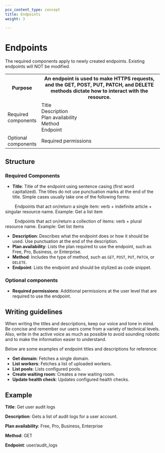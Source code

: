 ```yaml
---
pcx_content_type: concept
title: Endpoints
weight: 3

---
```


# Endpoints

The required components apply to newly created endpoints. Existing endpoints will NOT be modified.

<table>
  <tr>
    <th style="width:20%">Purpose</th>
    <th>An endpoint is used to make HTTPS requests, and the GET, POST, PUT, PATCH, and DELETE methods dictate how to interact with the resource.</th>
  </tr>
  <tr>
    <td>Required components</td>
    <td>Title<br/>Description<br/>Plan availability<br/>Method<br/>Endpoint</td>
  </tr>
  <tr>
    <td>Optional components</td>
    <td>Required permissions</td>
  </tr>
</table>

## Structure

### Required Components

+ **Title**: Title of the endpoint using sentence casing (first word capitalized). The titles do not use punctuation marks at the end of the title. Simple cases usually take one of the following forms:
        
&nbsp; &nbsp; &nbsp; &nbsp; Endpoints that act on/return a single item: verb + indefinite article + singular resource name. Example: Get a list item
    
&nbsp; &nbsp; &nbsp; &nbsp; Endpoints that act on/return a collection of items: verb + plural resource name. Example: Get list items

+ **Description**: Describes what the endpoint does or how it should be used. Use punctuation at the end of the description.
+ **Plan availability**: Lists the plan required to use the endpoint, such as Free, Pro, Business, or Enterprise.
+ **Method**: Includes the type of method, such as `GET`, `POST`, `PUT`, `PATCH`, or `DELETE`.
+ **Endpoint**: Lists the endpoint and should be stylized as code snippet.

### Optional components

+ **Required permissions**: Additional permissions at the user level that are required to use the endpoint.

## Writing guidelines

When writing the titles and descriptions, keep our voice and tone in mind. Be concise and remember our users come from a variety of technical levels. Also, write in the active voice as much as possible to avoid sounding robotic and to make the information easier to understand.

Below are some examples of endpoint titles and descriptions for reference:

+ **Get domain**: Fetches a single domain.
+ **List workers**: Fetches a list of uploaded workers.
+ **List pools**: Lists configured pools.
+ **Create waiting room**: Creates a new waiting room.
+ **Update health check**: Updates configured health checks.

## Example

**Title**: Get user audit logs

**Description**: Gets a list of audit logs for a user account.

**Plan availability**: Free, Pro, Business, Enterprise

**Method**: GET

**Endpoint**: user/audit_logs
